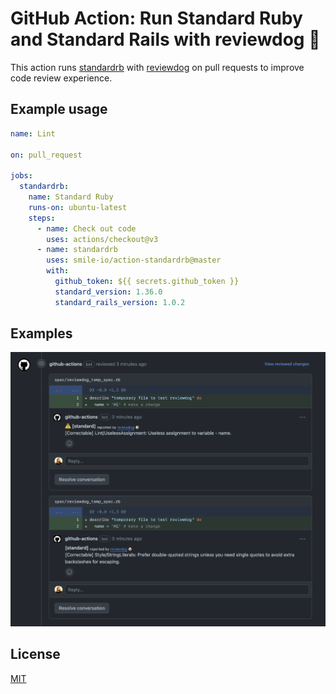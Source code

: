 # GitHub Action: Run Standard Ruby and Standard Rails with reviewdog 🐶

This action runs [standardrb](https://github.com/testdouble/standard) with
[reviewdog](https://github.com/reviewdog/reviewdog) on pull requests to improve
code review experience.

## Example usage

```yml
name: Lint

on: pull_request

jobs:
  standardrb:
    name: Standard Ruby
    runs-on: ubuntu-latest
    steps:
      - name: Check out code
        uses: actions/checkout@v3
      - name: standardrb
        uses: smile-io/action-standardrb@master
        with:
          github_token: ${{ secrets.github_token }}
          standard_version: 1.36.0
          standard_rails_version: 1.0.2
```

## Examples
<img src="./examples/github-pr-review.png" alt="Screenshot with reviewdog comments for Standard Ruby lint errors">

## License

[MIT](https://choosealicense.com/licenses/mit)
